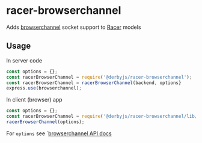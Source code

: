 # racer-browserchannel

Adds [browserchannel](https://github.com/josephg/node-browserchannel) socket support to [Racer](https://github.com/derbyjs/racer) models

## Usage

In server code
```js
const options = {};
const racerBrowserChannel = require('@derbyjs/racer-browserchannel');
const racerBrowserChannel = racerBrowserChannel(backend, options}
express.use(browserchannel);
```

In client (browser) app

```js
const options = {};
const racerBrowserChannel = require('@derbyjs/racer-browserchannel/lib/browser');
racerBrowserChannel(options);
```

For `options` see `[browserchannel API docs](https://github.com/josephg/node-browserchannel#api)
